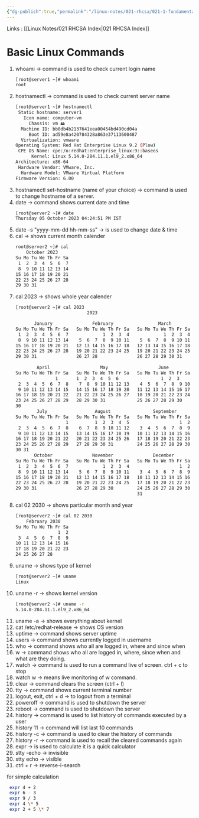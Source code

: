 ```yaml
---
{"dg-publish":true,"permalink":"/linux-notes/021-rhcsa/021-1-fundamentals-of-computer/021-1-12-basic-linux-commands/"}
---
```


Links : [[Linux Notes/021 RHCSA Index\|021 RHCSA Index]]

# Basic Linux Commands

1. whoami &rarr; command is used to check current login name
	```bash
	[root@server1 ~]# whoami
	root
	```
1. hostnamectl &rarr; command is used to check current server name
	```bash
	[root@server1 ~]# hostnamectl
	 Static hostname: server1
       Icon name: computer-vm
         Chassis: vm 🖴
      Machine ID: bb0db4b2137641eea00454bd490cd04a
         Boot ID: ad59e8a420784328a863e37113600487
	  Virtualization: vmware
	Operating System: Red Hat Enterprise Linux 9.2 (Plow)     
     CPE OS Name: cpe:/o:redhat:enterprise_linux:9::baseos
          Kernel: Linux 5.14.0-284.11.1.el9_2.x86_64
    Architecture: x86-64
	 Hardware Vendor: VMware, Inc.
	  Hardware Model: VMware Virtual Platform
	Firmware Version: 6.00
	```
1. hostnamectl set-hostname (name of your choice) &rarr; command is used to change hostname of a server. 
2. date &rarr; command shows current date and time
	```bash
	[root@server2 ~]# date
	Thursday 05 October 2023 04:24:51 PM IST
	```
1. date -s "yyyy-mm-dd hh-mm-ss" &rarr; is used to change date & time
2. cal &rarr; shows current month calender
	```bash
	root@server2 ~]# cal
	    October 2023    
	Su Mo Tu We Th Fr Sa
	 1  2  3  4  5  6  7
	 8  9 10 11 12 13 14
	15 16 17 18 19 20 21
	22 23 24 25 26 27 28
	29 30 31            

	```
1. cal 2023 &rarr; shows whole year calender
	```bash
	[root@server2 ~]# cal 2023
                               2023                               

	       January               February                 March       
	Su Mo Tu We Th Fr Sa   Su Mo Tu We Th Fr Sa   Su Mo Tu We Th Fr Sa
	 1  2  3  4  5  6  7             1  2  3  4             1  2  3  4
	 8  9 10 11 12 13 14    5  6  7  8  9 10 11    5  6  7  8  9 10 11
	15 16 17 18 19 20 21   12 13 14 15 16 17 18   12 13 14 15 16 17 18
	22 23 24 25 26 27 28   19 20 21 22 23 24 25   19 20 21 22 23 24 25
	29 30 31               26 27 28               26 27 28 29 30 31   
                                                                  
	        April                   May                   June        
	Su Mo Tu We Th Fr Sa   Su Mo Tu We Th Fr Sa   Su Mo Tu We Th Fr Sa
                   1       1  2  3  4  5  6                1  2  3
	 2  3  4  5  6  7  8    7  8  9 10 11 12 13    4  5  6  7  8  9 10
	 9 10 11 12 13 14 15   14 15 16 17 18 19 20   11 12 13 14 15 16 17
	16 17 18 19 20 21 22   21 22 23 24 25 26 27   18 19 20 21 22 23 24
	23 24 25 26 27 28 29   28 29 30 31            25 26 27 28 29 30   
	30                                                                
	        July                  August                September     
	Su Mo Tu We Th Fr Sa   Su Mo Tu We Th Fr Sa   Su Mo Tu We Th Fr Sa
	                   1          1  2  3  4  5                   1  2
	 2  3  4  5  6  7  8    6  7  8  9 10 11 12    3  4  5  6  7  8  9
	 9 10 11 12 13 14 15   13 14 15 16 17 18 19   10 11 12 13 14 15 16
	16 17 18 19 20 21 22   20 21 22 23 24 25 26   17 18 19 20 21 22 23
	23 24 25 26 27 28 29   27 28 29 30 31         24 25 26 27 28 29 30
	30 31                                                             
	       October               November               December      
	Su Mo Tu We Th Fr Sa   Su Mo Tu We Th Fr Sa   Su Mo Tu We Th Fr Sa
	 1  2  3  4  5  6  7             1  2  3  4                   1  2
	 8  9 10 11 12 13 14    5  6  7  8  9 10 11    3  4  5  6  7  8  9
	15 16 17 18 19 20 21   12 13 14 15 16 17 18   10 11 12 13 14 15 16
	22 23 24 25 26 27 28   19 20 21 22 23 24 25   17 18 19 20 21 22 23
	29 30 31               26 27 28 29 30         24 25 26 27 28 29 30
	                                              31                  

	```
1. cal 02 2030 &rarr; shows particular month and year
	```bash
	[root@server2 ~]# cal 02 2030
	    February 2030   
	Su Mo Tu We Th Fr Sa
	                1  2
	 3  4  5  6  7  8  9
	10 11 12 13 14 15 16
	17 18 19 20 21 22 23
	24 25 26 27 28      
	```
1. uname &rarr; shows type of kernel
	```bash
	[root@server2 ~]# uname
	Linux
	```
1. uname -r &rarr; shows kernel version
	```bash
	[root@server2 ~]# uname -r
	5.14.0-284.11.1.el9_2.x86_64
	```
1. uname -a &rarr; shows everything about kernel
2. cat /etc/redhat-release &rarr; shows OS version
3. uptime &rarr; command shows server uptime
4. users &rarr; command shows currently logged in username
5. who &rarr; command shows who all are logged in, where and since when
6. w &rarr; command shows who all are logged in, where, since when and what are they doing.
7. watch &rarr; command is used to run a command live of screen. ctrl + c to stop
8. watch w &rarr; means live monitoring of w command.
9. clear &rarr; command clears the screen (ctrl + l)
10. tty &rarr; command shows current terminal number 
11. logout, exit, ctrl + d &rarr; to logout from a terminal
12. poweroff &rarr; command is used to shutdown the server
13. reboot &rarr; command is used to shutdown the server
14. history &rarr; command is used to list history of commands executed by a user
15. history 11  &rarr; command will list last 10 commands
16. history -c &rarr; command is used to clear the history of commands
17. history -r &rarr; command is used to recall the cleared commands again
18. expr &rarr; is used to calculate it is a quick calculator
19. stty -echo &rarr; invisible
20. stty echo &rarr; visible
21. ctrl + r &rarr; reverse-i-search

 for simple calculation
``` bash
 expr 4 + 2
 expr 6 - 3
 expr 9 / 3
 expr 4 \* 5
 expr 2 + 5 \* 7
```
	
	